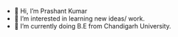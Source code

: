 - 👋 Hi, I’m Prashant Kumar
- 👀 I’m interested in learning new ideas/ work.
- 🌱 I’m currently doing B.E from Chandigarh University.


<!---
Prashant-1511/Prashant-1511 is a ✨ special ✨ repository because its `README.md` (this file) appears on your GitHub profile.
You can click the Preview link to take a look at your changes.
--->
